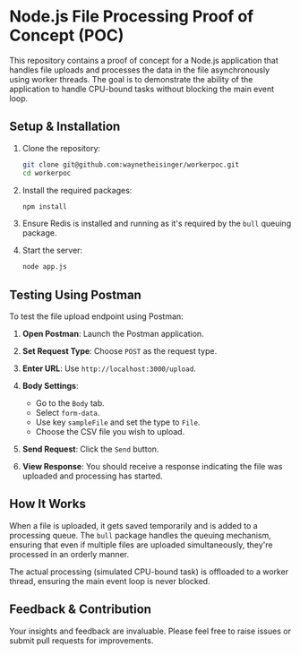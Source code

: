 
# Node.js File Processing Proof of Concept (POC)

This repository contains a proof of concept for a Node.js application that handles file uploads and processes the data in the file asynchronously using worker threads. The goal is to demonstrate the ability of the application to handle CPU-bound tasks without blocking the main event loop.

## Setup & Installation

1. Clone the repository:
   ```bash
   git clone git@github.com:waynetheisinger/workerpoc.git
   cd workerpoc
   ```

2. Install the required packages:
   ```bash
   npm install
   ```

3. Ensure Redis is installed and running as it's required by the `bull` queuing package.

4. Start the server:
   ```bash
   node app.js
   ```

## Testing Using Postman

To test the file upload endpoint using Postman:

1. **Open Postman**: Launch the Postman application.

2. **Set Request Type**: Choose `POST` as the request type.

3. **Enter URL**: Use `http://localhost:3000/upload`.

4. **Body Settings**: 
   - Go to the `Body` tab.
   - Select `form-data`.
   - Use key `sampleFile` and set the type to `File`.
   - Choose the CSV file you wish to upload.

5. **Send Request**: Click the `Send` button.

6. **View Response**: You should receive a response indicating the file was uploaded and processing has started.

## How It Works

When a file is uploaded, it gets saved temporarily and is added to a processing queue. The `bull` package handles the queuing mechanism, ensuring that even if multiple files are uploaded simultaneously, they're processed in an orderly manner.

The actual processing (simulated CPU-bound task) is offloaded to a worker thread, ensuring the main event loop is never blocked.

## Feedback & Contribution

Your insights and feedback are invaluable. Please feel free to raise issues or submit pull requests for improvements.
